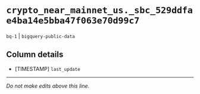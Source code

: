 # `crypto_near_mainnet_us._sbc_529ddfae4ba14e5bba47f063e70d99c7`
`bq-1` | `bigquery-public-data`

## Column details
* [TIMESTAMP] `last_update`

-------------------------------------------------------------------------------
*Do not make edits above this line.*
